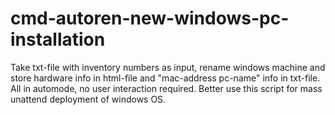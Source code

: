 # cmd-autoren-new-windows-pc-installation
Take txt-file with inventory numbers as input, rename windows machine and store hardware info in html-file and "mac-address pc-name" info in txt-file. All in automode, no user interaction required. Better use this script for mass unattend deployment of windows OS.
